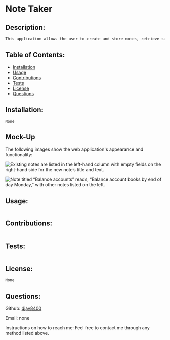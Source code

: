 # Note Taker



## Description:

```md
This application allows the user to create and store notes, retrieve saved notes, change them and save them or delete them.
```

## Table of Contents:


- [Installation](#installation)
- [Usage](#usage)
- [Contributions](#contribution)
- [Tests](#tests)
- [License](#license)
- [Questions](#questions)


## Installation:

```md
None
```

## Mock-Up

The following images show the web application's appearance and functionality:

![Existing notes are listed in the left-hand column with empty fields on the right-hand side for the new note’s title and text.](../Assets/11-express-homework-demo-01.png)

![Note titled “Balance accounts” reads, “Balance account books by end of day Monday,” with other notes listed on the left.](../Assets/11-express-homework-demo-02.png)

## Usage:

```md

```

## Contributions:

```md

```

## Tests:

```md

```

## License:

```md
None
```

## Questions:

Github:
[djay8400](https://github.com/djay8400)

Email:
none

Instructions on how to reach me:
Feel free to contact me through any method listed above.
